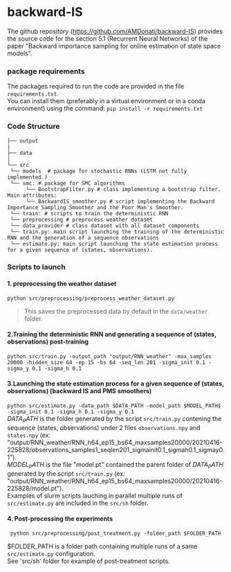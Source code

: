 # backward-IS

The github repository (https://github.com/AMDonati/backward-IS) provides the source code for the section 5.1 (Recurrent Neural Networks) of the paper "Backward importance sampling for online estimation of state space models". 

### package requirements 
The packages required to run the code are provided in the file ```requirements.txt```.  
You can install them (preferably in a virtual environment or in a conda environment) using the command: ```pip install -r requirements.txt```


### Code Structure
```
├── output       
|
├── data             
|
└── src   
 └── models  # package for stochastic RNNs (LSTM not fully implemented.)
 └── smc: # package for SMC algorithms
      └── BootstrapFilter.py # class implementing a bootstrap filter. Main attributes:
      └── BackwardIS_smoother.py # script implementing the Backward Importance Sampling Smoother and the Poor Man's Smoother. 
 └── train: # scripts to train the deterministic RNN 
 └── preprocessing # preprocess weather dataset
 └── data_provider # class dataset with all dataset components
 └── train.py: main script launching the training of the deterministic RNN and the generation of a sequence observations 
 └── estimate.py: main script launching the state estimation process for a given sequence of (states, observations). 
 ```
### Scripts to launch 
#### 1. preprocessing the weather dataset
```python src/preprocessing/preprocess_weather_dataset.py```
> This saves the preprocessed data by default in the `data/weather` folder.

#### 2.Training the deterministic RNN and generating a sequence of (states, observations) post-training
```python src/train.py -output_path "output/RNN_weather" -max_samples 20000 -hidden_size 64 -ep 15 -bs 64 -seq_len 201 -sigma_init 0.1 -sigma_y 0.1 -sigma_h 0.1```

#### 3.Launching the state estimation process for a given sequence of (states, observations) (backward IS and PMS smoothers)
```python src/estimate.py -data_path $DATA_PATH -model_path $MODEL_PATH$ -sigma_init 0.1 -sigma_h 0.1 -sigma_y 0.1```  
$DATA_PATH$ is the folder generated by the script ```src/train.py``` contening the sequence (states, observations) under 2 files ```observations.npy``` and ```states.npy``` (ex: "output/RNN_weather/RNN_h64_ep15_bs64_maxsamples20000/20210416-225828/observations_samples1_seqlen201_sigmainit0.1_sigmah0.1_sigmay0.1").   
$MODEL_PATH$ is the file "model.pt" contained the parent folder of $DATA_PATH$ generated by the script ```src/train.py```
(ex: "output/RNN_weather/RNN_h64_ep15_bs64_maxsamples20000/20210416-225828/model.pt").  
Examples of slurm scripts lauching in parallel multiple runs of ```src/estimate.py``` are included in the ```src/sh``` folder. 

#### 4. Post-processing the experiments
``` python src/preprocessing/post_treatment.py -folder_path $FOLDER_PATH```  

$FOLDER_PATH is a folder path containing multiple runs of a same ```src/estimate.py``` configuration.   
See 'src/sh' folder for example of post-treatment scripts. 



